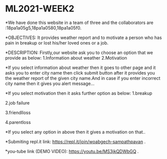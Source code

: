 # ML2021-WEEK2


*We have done this website in a team of three and the collaborators are :18pa1a05g5,18pa1a0580,18pa1a05f0.

 *OBJECTIVES: 
            It provides weather report and to motivate a person who has pain in breakup or lost his/her loved ones or a job.
 
 *DESCRIPTION:
           Firstly,our website ask you to choose an option that we provide as below:
                   1.Information about weather
                   2.Motivation
                
*If you select information about weather then it goes to other page and it asks you to enter city name then click submit button after it provides you the weather report of the given city name.And in case if you enter incorrect city name then it gives you alert message...

*If you select motivation then it asks further option as below:
   1.breakup
   
   2.job failure
   
   3.friendlloss
   
   4.parentloss
   
*If you select any option in above then it gives a motivation on that..

*Submiting repl.it link: https://repl.it/join/woabgech-sampathpavan .

*you-tube link (DEMO VIDEO): https://youtu.be/MS3jkQDWbGQ .







         
